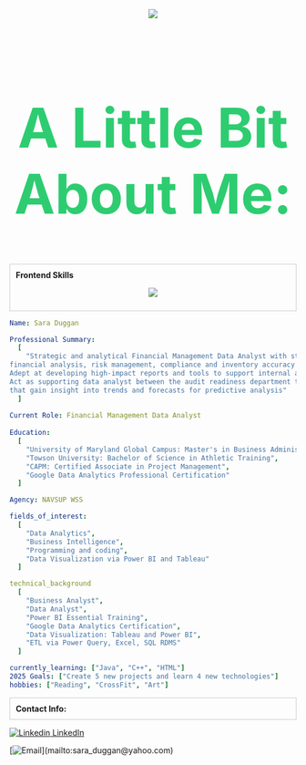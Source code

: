 <p align="center">
<img src="https://capsule-render.vercel.app/api?type=waving&color=0:EEFF00,100:a82da8&height=200&section=header&text=&#x1F44B%0HHi%20there,%20I'm%20Sara&fontSize=40" />
<header>
  <h1 style="font-size: 6rem; color: #2ecc71">A Little Bit About Me:</h1>
</header>

<div style="border: 1px solid #ccc; padding: 10px; margin-bottom: 10px;">
    <span style="font-weight: bold;">Frontend Skills</span><br>
<p align="center">
   <img src="https://skillicons.dev/icons?i=r,sqlite,mysql,py,vscode,windows" />
</div>


```yaml
Name: Sara Duggan

Professional Summary:
  [
    "Strategic and analytical Financial Management Data Analyst with strong foundation in data-driven
financial analysis, risk management, compliance and inventory accuracy within government contracting environments.
Adept at developing high-impact reports and tools to support internal audits and operational effectiveness.
Act as supporting data analyst between the audit readiness department to provide in depth analysis through ETL methods
that gain insight into trends and forecasts for predictive analysis"
  ]
 
Current Role: Financial Management Data Analyst
 
Education:
  [
    "University of Maryland Global Campus: Master's in Business Administration",
    "Towson University: Bachelor of Science in Athletic Training",
    "CAPM: Certified Associate in Project Management",
    "Google Data Analytics Professional Certification"
  ]

Agency: NAVSUP WSS

fields_of_interest:
  [
    "Data Analytics",
    "Business Intelligence",
    "Programming and coding",
    "Data Visualization via Power BI and Tableau"
  ]

technical_background
  [
    "Business Analyst",
    "Data Analyst",
    "Power BI Essential Training",
    "Google Data Analytics Certification",
    "Data Visualization: Tableau and Power BI",
    "ETL via Power Query, Excel, SQL RDMS"
  ]

currently_learning: ["Java", "C++", "HTML"]
2025 Goals: ["Create 5 new projects and learn 4 new technologies"]
hobbies: ["Reading", "CrossFit", "Art"]

```

<div style="border: 1px solid #ccc; padding: 10px; margin-bottom: 10px;">
    <span style="font-weight: bold;">Contact Info:</span><br>
</div>

[![Linkedin](https://i.sstatic.net/gVE0j.png) LinkedIn](https://www.linkedin.com/in/sara-duggan-lat-atc-cpt-504561b5/)
 
[![Email](https://img.shields.io/badge/Yahoo-Contact_Me-blue?style=flat-square&logo=yahoo!)](mailto:sara_duggan@yahoo.com)
